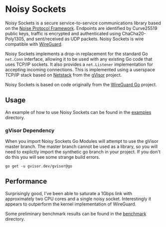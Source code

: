 # Noisy Sockets

Noisy Sockets is a secure service-to-service communications library based on the [Noise Protocol Framework](https://noiseprotocol.org/). Endpoints are identified by Curve25519 public keys, traffic is encrypted and authenticated using ChaCha20-Poly1305, and sent/received as UDP packets. Noisy Sockets is wire compatible with [WireGuard](https://www.wireguard.com/).

Noisy Sockets implements a drop-in replacement for the standard Go `net.Conn` interface, allowing it to be used with any existing Go code that uses TCP/IP sockets. It also provides a `net.Listener` implementation for accepting incoming connections. This is implemented using a userspace TCP/IP stack based on [Netstack](https://gvisor.dev/docs/user_guide/networking/) from the [gVisor](https://github.com/google/gvisor) project.

Noisy Sockets is based on code originally from the [WireGuard Go](https://git.zx2c4.com/wireguard-go/) project.

## Usage

An example of how to use Noisy Sockets can be found in the [examples](./examples) directory.

### gVisor Dependency

When you import Noisy Sockets Go Modules will attempt to use the gVisor master branch. The master branch cannot be used as a library, so you will need to explictly import the synthetic go branch in your project. If you don't do this you will see some strange build errors.

```shell
go get -u gvisor.dev/gvisor@go
```

## Performance

Surprisingly good, I've been able to saturate a 1Gbps link with approximately two CPU cores and a single noisy socket. Interestingly it appears to outperform the kernel implementation of WireGuard.

Some preliminary benchmark results can be found in the [benchmark](./benchmark) directory.